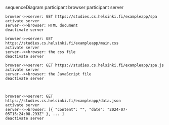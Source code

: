 sequenceDiagram
    participant browser
    participant server

    browser->>server: GET https://studies.cs.helsinki.fi/exampleapp/spa
    activate server
    server-->>browser: HTML document
    deactivate server

    browser->>server: GET https://studies.cs.helsinki.fi/exampleapp/main.css
    activate server
    server-->>browser: the css file
    deactivate server

    browser->>server: GET https://studies.cs.helsinki.fi/exampleapp/spa.js
    activate server
    server-->>browser: the JavaScript file
    deactivate server

   

    browser->>server: GET https://studies.cs.helsinki.fi/exampleapp/data.json
    activate server
    server-->>browser: [{ "content": "", "date": "2024-07-05T15:24:08.293Z" }, ... ]
    deactivate server
